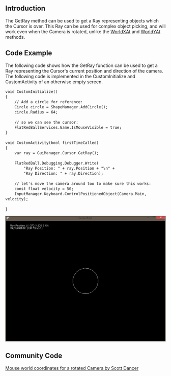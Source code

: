 ## Introduction

The GetRay method can be used to get a Ray representing objects which the Cursor is over. This Ray can be used for complex object picking, and will work even when the Camera is rotated, unlike the [WorldXAt](/frb/docs/index.php?title=FlatRedBall.Gui.Cursor.WorldXAt "FlatRedBall.Gui.Cursor.WorldXAt") and [WorldYAt](/frb/docs/index.php?title=FlatRedBall.Gui.Cursor.WorldXAt "FlatRedBall.Gui.Cursor.WorldXAt") methods.

## Code Example

The following code shows how the GetRay function can be used to get a Ray representing the Cursor's current position and direction of the camera. The following code is implemented in the CustomInitialize and CustomActivity of an otherwise empty screen.

    void CustomInitialize()
    {
        // Add a circle for reference:
        Circle circle = ShapeManager.AddCircle();
        circle.Radius = 64;

        // so we can see the cursor:
        FlatRedBallServices.Game.IsMouseVisible = true;
    }

    void CustomActivity(bool firstTimeCalled)
    {
        var ray = GuiManager.Cursor.GetRay();

        FlatRedBall.Debugging.Debugger.Write(
            "Ray Position: " + ray.Position + "\n" +
            "Ray Direction: " + ray.Direction);

        // let's move the camera around too to make sure this works:
        const float velocity = 50;
        InputManager.Keyboard.ControlPositionedObject(Camera.Main, velocity);

    }

![GetRay.png](/media/migrated_media-GetRay.png)

## Community Code

[Mouse world coordinates for a rotated Camera by Scott Dancer](/frb/docs/index.php?title=ScottDancer:Mouse_World_Coordinates_for_a_Rotated_Camera "ScottDancer:Mouse World Coordinates for a Rotated Camera")
